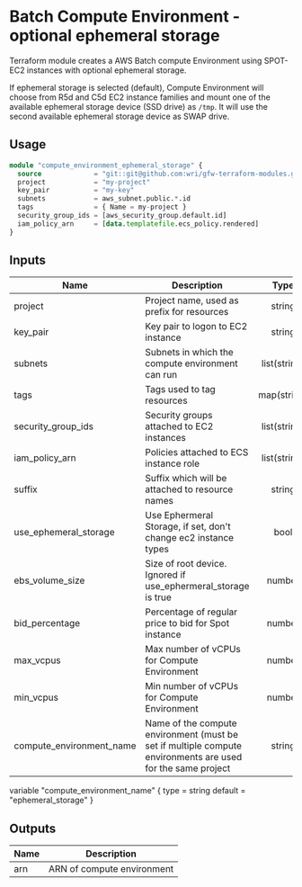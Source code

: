 # Batch Compute Environment - optional ephemeral storage

Terraform module creates a AWS Batch compute Environment using SPOT-EC2 instances with optional ephemeral storage.

If ephemeral storage is selected (default), Compute Environment will choose from R5d and C5d EC2 instance families 
and mount one of the available ephemeral storage device (SSD drive) as `/tmp`. 
It will use the second available ephemeral storage device as SWAP drive.


## Usage

```terraform
module "compute_environment_ephemeral_storage" {
  source             = "git::git@github.com:wri/gfw-terraform-modules.git//modules/compute_environment_ephemeral_storage?ref=v0.0.1"
  project            = "my-project"
  key_pair           = "my-key"
  subnets            = aws_subnet.public.*.id
  tags               = { Name = my-project }
  security_group_ids = [aws_security_group.default.id]
  iam_policy_arn     = [data.templatefile.ecs_policy.rendered]
}
```

## Inputs

| Name                     | Description                                                                                                 |  Type        |  Default            | Required |
| ------------------------ | ----------------------------------------------------------------------------------------------------------- | :----------: | :-----------------: | :------: |
| project                  | Project name, used as prefix for resources                                                                  | string       |         n/a         |   yes    |
| key_pair                 | Key pair to logon to EC2 instance                                                                           | string       |         n/a         |   yes    |
| subnets                  | Subnets in which the compute environment can run                                                            | list(string) |         n/a         |   yes    |
| tags                     | Tags used to tag resources                                                                                  | map(string)  |         n/a         |   yes    |
| security_group_ids       | Security groups attached to EC2 instances                                                                   | list(string) |         n/a         |   yes    |
| iam_policy_arn           | Policies attached to ECS instance role                                                                      | list(string) |         n/a         |   yes    |
| suffix                   | Suffix which will be attached to resource names                                                             | string       |         `""`        |    no    |
| use_ephemeral_storage    | Use Ephermeral Storage, if set, don't change ec2 instance types                                             | bool         |       `true`        |    no    |
| ebs_volume_size          | Size of root device. Ignored if use_ephermeral_storage is true                                              | number       |         `8`         |    no    |
| bid_percentage           | Percentage of regular price to bid for Spot instance                                                        | number       |        `100`        |    no    |
| max_vcpus                | Max number of vCPUs for Compute Environment                                                                 | number       |        `256`        |    no    |
| min_vcpus                | Min number of vCPUs for Compute Environment                                                                 | number       |         `0`         |    no    |
| compute_environment_name | Name of the compute environment (must be set if multiple compute environments are used for the same project | string       | `ephemeral_storage` |   yes    |


variable "compute_environment_name" {
  type = string
  default = "ephemeral_storage"
}

## Outputs

| Name | Description                        |
| ---- | ---------------------------------- |
| arn  | ARN of compute environment         |
